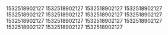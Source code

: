 1532518902127
1532518902127
1532518902127
1532518902127
1532518902127
1532518902127
1532518902127
1532518902127
1532518902127
1532518902127
1532518902127
1532518902127
1532518902127
1532518902127
1532518902127